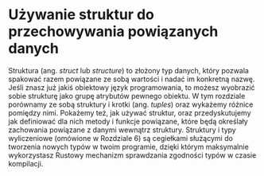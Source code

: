 # Używanie struktur do przechowywania powiązanych danych

Struktura (ang. *struct* lub *structure*) to złożony typ danych, który
pozwala spakować razem powiązane ze sobą wartości i nadać im konkretną nazwę.
Jeśli znasz już jakiś obiektowy język programowania, to możesz wyobrazić sobie
strukturę jako grupę atrybutów pewnego obiektu. W tym rozdziale porównamy ze sobą struktury i krotki (ang. *tuples*)
oraz wykażemy różnice pomiędzy nimi. Pokażemy też, jak używać struktur, oraz przedyskutujemy jak definiować dla nich metody i funkcje powiązane,
które będą określały zachowania powiązane z danymi wewnątrz struktury.
Struktury i typy wyliczeniowe (omówione w Rozdziale 6) są cegiełkami służącymi do
tworzenia nowych typów w twoim programie, dzięki którym maksymalnie wykorzystasz
Rustowy mechanizm sprawdzania zgodności typów w czasie kompilacji.
